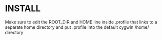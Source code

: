# INSTALL

Make sure to edit the ROOT_DIR and
HOME line inside .profile that links to a separate home directory and
put .profile into the default cygwin /home/<user> directory

